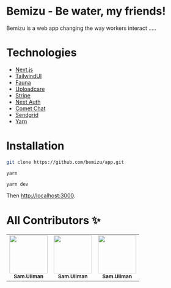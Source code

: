 # Bemizu - Be water, my friends!

Bemizu is a web app changing the way workers interact ..... 

# Technologies

* [Next.js](https://nextjs.org/)
* [TailwindUI](https://tailwindui.com/)
* [Fauna](https://fauna.com/)
* [Uploadcare](https://uploadcare.com/)
* [Stripe](https://stripe.com/)
* [Next Auth](https://next-auth.js.org/)
* [Comet Chat](https://www.cometchat.com/pro)
* [Sendgrid](https://sendgrid.com/)
* [Yarn](https://yarnpkg.com/)

# Installation

```bash
git clone https://github.com/bemizu/app.git
```

```bash
yarn
```

```bash
yarn dev
```

Then [http://localhost:3000](http://localhost:3000).


# All Contributors ✨

<table>
  <tr>
    <td align="center">
        <a href="https://twitter.com/samullman">
            <img src="https://avatars3.githubusercontent.com/u/10147333?v=4" width="100px;" alt=""/>
            <br />
            <sub>
                <b>Sam Ullman</b>
            </sub>
        </a>
        <br />
    </td>
    <td align="center">
        <a href="https://twitter.com/samullman">
            <img src="https://avatars3.githubusercontent.com/u/10147333?v=4" width="100px;" alt=""/>
            <br />
            <sub>
                <b>Sam Ullman</b>
            </sub>
        </a>
        <br />
    </td>
    <td align="center">
        <a href="https://twitter.com/samullman">
            <img src="https://avatars3.githubusercontent.com/u/10147333?v=4" width="100px;" alt=""/>
            <br />
            <sub>
                <b>Sam Ullman</b>
            </sub>
        </a>
        <br />
    </td>
  </tr>
</table>

